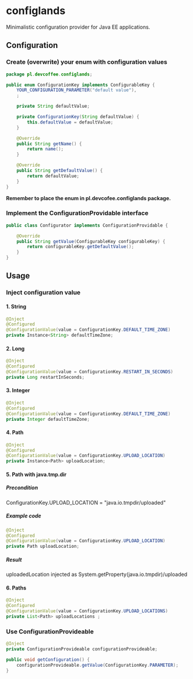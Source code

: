 # configlands
Minimalistic configuration provider for Java EE applications.

## Configuration

### Create (overwrite) your enum with configuration values

```java
package pl.devcoffee.configlands;

public enum ConfigurationKey implements ConfigurableKey {
	YOUR_CONFIGURATION_PARAMETER("default value"),
	;

	private String defaultValue;

	private ConfigurationKey(String defaultValue) {
		this.defaultValue = defaultValue;
	}

	@Override
	public String getName() {
		return name();
	}

	@Override
	public String getDefaultValue() {
		return defaultValue;
	}
}
```

**Remember to place the enum in pl.devcofee.configlands package.**

### Implement the ConfigurationProvidable interface

```java
public class Configurator implements ConfigurationProvidable {

	@Override
	public String getValue(ConfigurableKey configurableKey) {
		return configurableKey.getDefaultValue();
	}
}
```

## Usage

### Inject configuration value

#### 1. String

```java
@Inject
@Configured
@ConfigurationValue(value = ConfigurationKey.DEFAULT_TIME_ZONE)
private Instance<String> defaultTimeZone;
```

#### 2. Long

```java
@Inject
@Configured
@ConfigurationValue(value = ConfigurationKey.RESTART_IN_SECONDS)
private Long restartInSeconds;
```

#### 3. Integer

```java
@Inject
@Configured
@ConfigurationValue(value = ConfigurationKey.DEFAULT_TIME_ZONE)
private Integer defaultTimeZone;
```

#### 4. Path

```java
@Inject
@Configured
@ConfigurationValue(value = ConfigurationKey.UPLOAD_LOCATION)
private Instance<Path> uploadLocation;
```

#### 5. Path with java.tmp.dir

##### Precondition
ConfigurationKey.UPLOAD_LOCATION = "java.io.tmpdir/uploaded" 

##### Example code
```java
@Inject
@Configured
@ConfigurationValue(value = ConfigurationKey.UPLOAD_LOCATION)
private Path uploadLocation;
```

##### Result

uploadedLocation injected as System.getProperty(java.io.tmpdir)/uploaded

#### 6. Paths

```java
@Inject
@Configured
@ConfigurationValue(value = ConfigurationKey.UPLOAD_LOCATIONS)
private List<Path> uploadLocations ;
```

### Use ConfigurationProvideable

```java
@Inject
private ConfigurationProvideable configurationProvideable;

public void getConfiguration() {
	configurationProvideable.getValue(ConfigurationKey.PARAMETER);
}
```